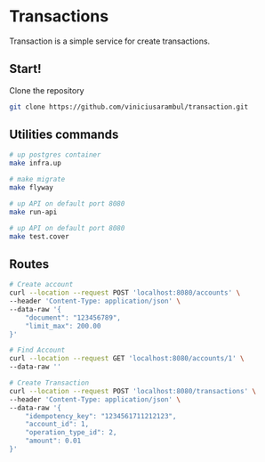 # Transactions

Transaction is a simple service for create transactions.

## Start!

Clone the repository 

```bash
git clone https://github.com/viniciusarambul/transaction.git
```

## Utilities commands

```bash
# up postgres container
make infra.up

# make migrate
make flyway

# up API on default port 8080
make run-api

# up API on default port 8080
make test.cover
```

## Routes

```bash
# Create account
curl --location --request POST 'localhost:8080/accounts' \
--header 'Content-Type: application/json' \
--data-raw '{
    "document": "123456789",
    "limit_max": 200.00
}'

# Find Account
curl --location --request GET 'localhost:8080/accounts/1' \
--data-raw ''

# Create Transaction
curl --location --request POST 'localhost:8080/transactions' \
--header 'Content-Type: application/json' \
--data-raw '{
    "idempotency_key": "1234561711212123",
    "account_id": 1,
    "operation_type_id": 2,
    "amount": 0.01
}'

```